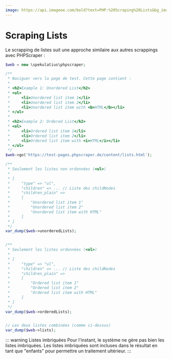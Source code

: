 ```yaml
---
image: https://api.imageee.com/bold?text=PHP:%20Scraping%20Lists&bg_image=https://images.unsplash.com/photo-1542762933-ab3502717ce7
---
```


# Scraping Lists

Le scrapping de listes suit une approche similaire aux autres scrappings avec PHPScraper :

```php
$web = new \spekulatius\phpscraper;

/**
 * Naviguer vers la page de test. Cette page contient :
 *
 * <h2>Example 1: Unordered List</h2>
 * <ul>
 *     <li>Unordered list item 1</li>
 *     <li>Unordered list item 2</li>
 *     <li>Unordered list item with <b>HTML</b></li>
 * </ul>
 *
 * <h2>Example 2: Ordered List</h2>
 * <ol>
 *     <li>Ordered list item 1</li>
 *     <li>Ordered list item 2</li>
 *     <li>Ordered list item with <i>HTML</i></li>
 * </ol>
 */
$web->go('https://test-pages.phpscraper.de/content/lists.html');

/**
 * Seulement les listes non ordonnées (<ul>)
 *
 * [
 *     "type" => "ul",
 *     "children" => ... // Liste des childNodes
 *     "children_plain" =>
 *     [
 *         "Unordered list item 1"
 *         "Unordered list item 2"
 *         "Unordered list item with HTML"
 *     ]
 * ]
 */
var_dump($web->unorderedLists);


/**
 * Seulement les listes ordonnées (<ol>)
 *
 * [
 *     "type" => "ul",
 *     "children" => ... // Liste des childNodes
 *     "children_plain" =>
 *     [
 *         "Ordered list item 1"
 *         "Ordered list item 2"
 *         "Ordered list item with HTML"
 *     ]
 * ]
 */
var_dump($web->orderedLists);


// Les deux listes combinées (comme ci-dessus)
var_dump($web->lists);
```

::: warning Listes imbriquées
Pour l'instant, le système ne gère pas bien les listes imbriquées. Les listes imbriquées sont incluses dans le résultat en tant que "enfants" pour permettre un traitement ultérieur.
:::
